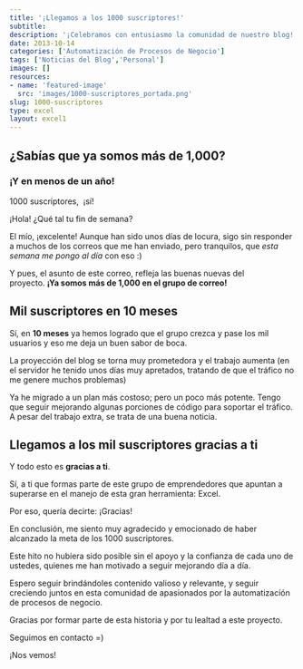 ```yaml
---
title: '¡Llegamos a los 1000 suscriptores!'
subtitle: 
description: '¡Celebramos con entusiasmo la comunidad de nuestro blog! Gracias a nuestros 1000 suscriptores, seguimos creciendo y mejorando juntos.'
date: 2013-10-14
categories: ['Automatización de Procesos de Negocio']
tags: ['Noticias del Blog','Personal']
images: []
resources: 
- name: 'featured-image'
  src: 'images/1000-suscriptores_portada.png'
slug: 1000-suscriptores
type: excel
layout: excel1
---
```


## ¿Sabías que ya somos más de 1,000?

### ¡Y en menos de un año!

1000 suscriptores,  ¡sí!

¡Hola! ¿Qué tal tu fin de semana?

El mío, ¡excelente! Aunque han sido unos días de locura, sigo sin responder a muchos de los correos que me han enviado, pero tranquilos, que _esta semana me pongo al día_ con eso :)

Y pues, el asunto de este correo, refleja las buenas nuevas del proyecto. **¡Ya somos más de 1,000 en el grupo de correo!**

## Mil suscriptores en 10 meses

Sí, en **10 meses** ya hemos logrado que el grupo crezca y pase los mil usuarios y eso me deja un buen sabor de boca.

La proyección del blog se torna muy prometedora y el trabajo aumenta (en el servidor he tenido unos días muy apretados, tratando de que el tráfico no me genere muchos problemas)

Ya he migrado a un plan más costoso; pero un poco más potente. Tengo que seguir mejorando algunas porciones de código para soportar el tráfico. A pesar del trabajo extra, se trata de una buena noticia.

## Llegamos a los mil suscriptores **gracias a ti**

Y todo esto es **gracias a ti**.

Sí, a ti que formas parte de este grupo de emprendedores que apuntan a superarse en el manejo de esta gran herramienta: Excel.

Por eso, quería decirte: ¡Gracias!

En conclusión, me siento muy agradecido y emocionado de haber alcanzado la meta de los 1000 suscriptores.

Este hito no hubiera sido posible sin el apoyo y la confianza de cada uno de ustedes, quienes me han motivado a seguir mejorando día a día.

Espero seguir brindándoles contenido valioso y relevante, y seguir creciendo juntos en esta comunidad de apasionados por la automatización de procesos de negocio.

Gracias por formar parte de esta historia y por tu lealtad a este proyecto.

Seguimos en contacto =)

¡Nos vemos!
